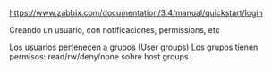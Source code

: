 https://www.zabbix.com/documentation/3.4/manual/quickstart/login

Creando un usuario, con notificaciones, permissions, etc

Los usuarios pertenecen a grupos (User groups)
Los grupos tienen permisos: read/rw/deny/none sobre host groups
